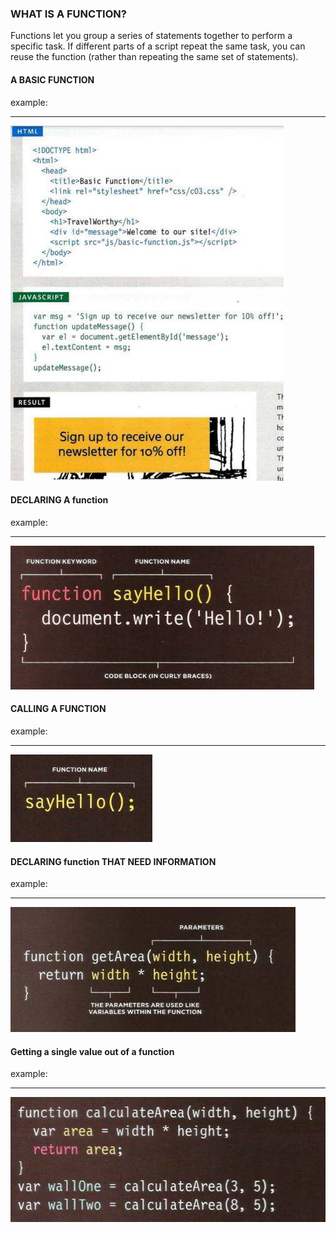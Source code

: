 ### WHAT IS A FUNCTION? 
Functions let you group a series of statements together to perform a
specific task. If different parts of a script repeat the same task, you can
reuse the function (rather than repeating the same set of statements). 



#### A BASIC FUNCTION 
example: 

***

![B](BASIC.jpg)


#### DECLARING A function
example: 

***

![D](DECLARING.jpg)


#### CALLING A FUNCTION

example:

***

![DE](CALLING.jpg)


#### DECLARING function THAT NEED INFORMATION

example:

***
![INF](INFORMATION.jpg)


#### Getting a single value out of a function 

example: 

***
![git](Getting.jpg)